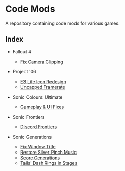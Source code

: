 # Code Mods
A repository containing code mods for various games.

## Index
- Fallout 4
  - [Fix Camera Clipping](https://github.com/hyperbx/Code-Mods/tree/main/Fallout%204/FixCameraClipping)

- Project '06
  - [E3 Life Icon Redesign](https://github.com/hyperbx/Code-Mods/tree/main/Project%20'06/E3LifeIconRedesign)
  - [Uncapped Framerate](https://github.com/hyperbx/Code-Mods/tree/main/Project%20'06/UncappedFramerate)

- Sonic Colours: Ultimate
  - [Gameplay & UI Fixes](https://github.com/hyperbx/Code-Mods/tree/main/Sonic%20Colours%20Ultimate/GameplayAndUIFixes)

- Sonic Frontiers
  - [Discord Frontiers](https://github.com/hyperbx/Code-Mods/tree/main/Sonic%20Frontiers/DiscordFrontiers)

- Sonic Generations
  - [Fix Window Title](https://github.com/hyperbx/Code-Mods/tree/main/Sonic%20Generations/FixWindowTitle)
  - [Restore Silver Pinch Music](https://github.com/hyperbx/Code-Mods/tree/main/Sonic%20Generations/RestoreSilverPinchMusic)
  - [Score Generations](https://github.com/hyperbx/Code-Mods/tree/main/Sonic%20Generations/ScoreGenerations)
  - [Tails' Dash Rings in Stages](https://github.com/hyperbx/Code-Mods/tree/main/Sonic%20Generations/TailsDashRingsInStages)